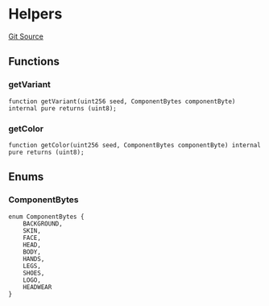 # Helpers
[Git Source](https://github.com/digiv3rse/core-contracts/blob/5454b58664fab805b6888a68ff40915d251f32f3/contracts/libraries/svgs/Profile/Helpers.sol)


## Functions
### getVariant


```solidity
function getVariant(uint256 seed, ComponentBytes componentByte) internal pure returns (uint8);
```

### getColor


```solidity
function getColor(uint256 seed, ComponentBytes componentByte) internal pure returns (uint8);
```

## Enums
### ComponentBytes

```solidity
enum ComponentBytes {
    BACKGROUND,
    SKIN,
    FACE,
    HEAD,
    BODY,
    HANDS,
    LEGS,
    SHOES,
    LOGO,
    HEADWEAR
}
```

